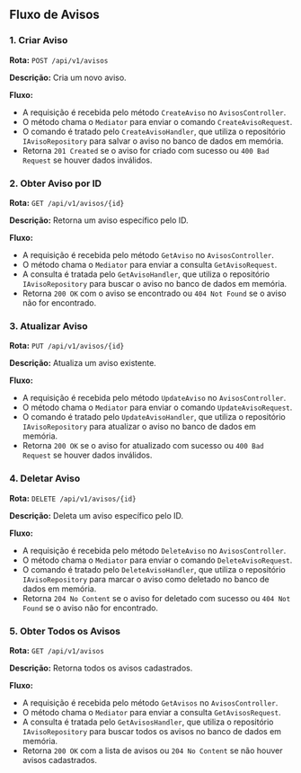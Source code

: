 ## Fluxo de Avisos

### 1. Criar Aviso

**Rota:** `POST /api/v1/avisos`

**Descrição:** Cria um novo aviso.

**Fluxo:**
- A requisição é recebida pelo método `CreateAviso` no `AvisosController`.
- O método chama o `Mediator` para enviar o comando `CreateAvisoRequest`.
- O comando é tratado pelo `CreateAvisoHandler`, que utiliza o repositório `IAvisoRepository` para salvar o aviso no banco de dados em memória.
- Retorna `201 Created` se o aviso for criado com sucesso ou `400 Bad Request` se houver dados inválidos.

### 2. Obter Aviso por ID

**Rota:** `GET /api/v1/avisos/{id}`

**Descrição:** Retorna um aviso específico pelo ID.

**Fluxo:**
- A requisição é recebida pelo método `GetAviso` no `AvisosController`.
- O método chama o `Mediator` para enviar a consulta `GetAvisoRequest`.
- A consulta é tratada pelo `GetAvisoHandler`, que utiliza o repositório `IAvisoRepository` para buscar o aviso no banco de dados em memória.
- Retorna `200 OK` com o aviso se encontrado ou `404 Not Found` se o aviso não for encontrado.

### 3. Atualizar Aviso

**Rota:** `PUT /api/v1/avisos/{id}`

**Descrição:** Atualiza um aviso existente.

**Fluxo:**
- A requisição é recebida pelo método `UpdateAviso` no `AvisosController`.
- O método chama o `Mediator` para enviar o comando `UpdateAvisoRequest`.
- O comando é tratado pelo `UpdateAvisoHandler`, que utiliza o repositório `IAvisoRepository` para atualizar o aviso no banco de dados em memória.
- Retorna `200 OK` se o aviso for atualizado com sucesso ou `400 Bad Request` se houver dados inválidos.

### 4. Deletar Aviso

**Rota:** `DELETE /api/v1/avisos/{id}`

**Descrição:** Deleta um aviso específico pelo ID.

**Fluxo:**
- A requisição é recebida pelo método `DeleteAviso` no `AvisosController`.
- O método chama o `Mediator` para enviar o comando `DeleteAvisoRequest`.
- O comando é tratado pelo `DeleteAvisoHandler`, que utiliza o repositório `IAvisoRepository` para marcar o aviso como deletado no banco de dados em memória.
- Retorna `204 No Content` se o aviso for deletado com sucesso ou `404 Not Found` se o aviso não for encontrado.

### 5. Obter Todos os Avisos

**Rota:** `GET /api/v1/avisos`

**Descrição:** Retorna todos os avisos cadastrados.

**Fluxo:**
- A requisição é recebida pelo método `GetAvisos` no `AvisosController`.
- O método chama o `Mediator` para enviar a consulta `GetAvisosRequest`.
- A consulta é tratada pelo `GetAvisosHandler`, que utiliza o repositório `IAvisoRepository` para buscar todos os avisos no banco de dados em memória.
- Retorna `200 OK` com a lista de avisos ou `204 No Content` se não houver avisos cadastrados.


